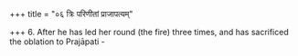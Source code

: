 +++
title = "०६ त्रिः परिणीतां प्राजापत्यम्"

+++
6. After he has led her round (the fire) three times, and has sacrificed the oblation to Prajāpati - 
